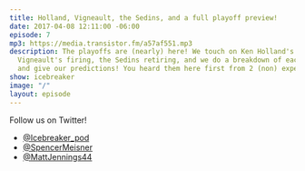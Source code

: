 ```yaml
---
title: Holland, Vigneault, the Sedins, and a full playoff preview!
date: 2017-04-08 12:11:00 -06:00
episode: 7
mp3: https://media.transistor.fm/a57af551.mp3
description: The playoffs are (nearly) here! We touch on Ken Holland's extension,
  Vigneault's firing, the Sedins retiring, and we do a breakdown of each playoff series,
  and give our predictions! You heard them here first from 2 (non) experts.
show: icebreaker
image: "/"
layout: episode
---
```


Follow us on Twitter!

* [@Icebreaker_pod](https://twitter.com/icebreaker_pod)
* [@SpencerMeisner](https://twitter.com/spencermeisner)
* [@MattJennings44](https://twitter.com/mattjennings44)
